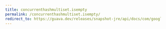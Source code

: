 ```yaml
---
title: concurrenthashmultiset.isempty
permalink: /concurrenthashmultiset.isempty/
redirect_to: https://guava.dev/releases/snapshot-jre/api/docs/com/google/common/collect/ConcurrentHashMultiset.html#isEmpty--
---
```

